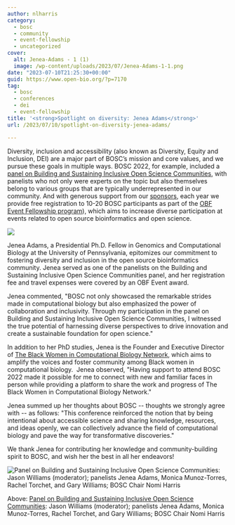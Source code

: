 ```yaml
---
author: nlharris
category:
  - bosc
  - community
  - event-fellowship
  - uncategorized
cover:
  alt: Jenea-Adams - 1 (1)
  image: /wp-content/uploads/2023/07/Jenea-Adams-1-1.png
date: "2023-07-10T21:25:30+00:00"
guid: https://www.open-bio.org/?p=7170
tag:
  - bosc
  - conferences
  - dei
  - event-fellowship
title: '<strong>Spotlight on diversity: Jenea Adams</strong>'
url: /2023/07/10/spotlight-on-diversity-jenea-adams/

---
```

Diversity, inclusion and accessibility (also known as Diversity, Equity and Inclusion, DEI) are a major part of BOSC’s mission and core values, and we pursue these goals in multiple ways. BOSC 2022, for example, included a [panel on Building and Sustaining Inclusive Open Science Communities](/events/bosc-2022/bosc-2022-panel/), with panelists who not only were experts on the topic but also themselves belong to various groups that are typically underrepresented in our community. And with generous support from our [sponsors](/events/sponsors), each year we provide free registration to 10-20 BOSC participants as part of the [OBF Event Fellowship program](/event-awards/)), which aims to increase diverse participation at events related to open source bioinformatics and open science.

![](/wp-content/uploads/2023/07/Jenea-Adams-1-1-300x300.png)

Jenea Adams, a Presidential Ph.D. Fellow in Genomics and Computational Biology at the University of Pennsylvania, epitomizes our commitment to fostering diversity and inclusion in the open source bioinformatics community. Jenea served as one of the panelists on the Building and Sustaining Inclusive Open Science Communities panel, and her registration fee and travel expenses were covered by an OBF Event award.

Jenea commented, "BOSC not only showcased the remarkable strides made in computational biology but also emphasized the power of collaboration and inclusivity. Through my participation in the panel on Building and Sustaining Inclusive Open Science Communities, I witnessed the true potential of harnessing diverse perspectives to drive innovation and create a sustainable foundation for open science."

In addition to her PhD studies, Jenea is the Founder and Executive Director of [The Black Women in Computational Biology Network](https://www.blackwomencompbio.org/), which aims to amplify the voices and foster community among Black women in computational biology.  Jenea observed, "Having support to attend BOSC 2022 made it possible for me to connect with new and familiar faces in person while providing a platform to share the work and progress of The Black Women in Computational Biology Network."

Jenea summed up her thoughts about BOSC -- thoughts we strongly agree with -- as follows: "This conference reinforced the notion that by being intentional about accessible science and sharing knowledge, resources, and ideas openly, we can collectively advance the field of computational biology and pave the way for transformative discoveries."

We thank Jenea for contributing her knowledge and community-building spirit to BOSC, and wish her the best in all her endeavors!

![Panel on Building and Sustaining Inclusive Open Science Communities: Jason Williams (moderator); panelists Jenea Adams, Monica Munoz-Torres, Rachel Torchet, and Gary Williams; BOSC Chair Nomi Harris](/wp-content/uploads/2022/11/panel-with-Nomi-1-1024x626.jpeg)

Above: [Panel on Building and Sustaining Inclusive Open Science Communities](/events/bosc-2022/bosc-2022-panel/): Jason Williams (moderator); panelists Jenea Adams, Monica Munoz-Torres, Rachel Torchet, and Gary Williams; BOSC Chair Nomi Harris

